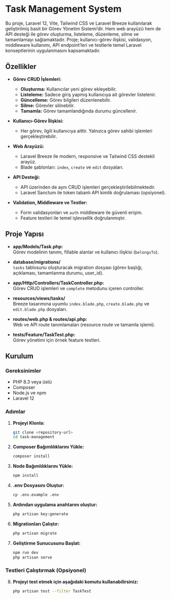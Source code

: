 # Task Management System

Bu proje, Laravel 12, Vite, Tailwind CSS ve Laravel Breeze kullanılarak geliştirilmiş basit bir Görev Yönetim Sistemi’dir. Hem web arayüzü hem de API desteği ile görev oluşturma, listeleme, düzenleme, silme ve tamamlamayı sağlamaktadır. Proje; kullanıcı-görev ilişkisi, validasyon, middleware kullanımı, API endpoint’leri ve testlerle temel Laravel konseptlerinin uygulanmasını kapsamaktadır.

## Özellikler

- **Görev CRUD İşlemleri:**
  - **Oluşturma:** Kullanıcılar yeni görev ekleyebilir.
  - **Listeleme:** Sadece giriş yapmış kullanıcıya ait görevler listelenir.
  - **Güncelleme:** Görev bilgileri düzenlenebilir.
  - **Silme:** Görevler silinebilir.
  - **Tamamla:** Görev tamamlandığında durumu güncellenir.

- **Kullanıcı-Görev İlişkisi:**
  - Her görev, ilgili kullanıcıya aittir. Yalnızca görev sahibi işlemleri gerçekleştirebilir.

- **Web Arayüzü:**
  - Laravel Breeze ile modern, responsive ve Tailwind CSS destekli arayüz.
  - Blade şablonları: `index`, `create` ve `edit` dosyaları.

- **API Desteği:**
  - API üzerinden de aynı CRUD işlemleri gerçekleştirilebilmektedir.
  - Laravel Sanctum ile token tabanlı API kimlik doğrulaması (opsiyonel).

- **Validation, Middleware ve Testler:**
  - Form validasyonları ve `auth` middleware ile güvenli erişim.
  - Feature testleri ile temel işlevsellik doğrulanmıştır.

## Proje Yapısı

- **app/Models/Task.php:**  
  Görev modelinin tanımı, fillable alanlar ve kullanıcı ilişkisi (`belongsTo`).

- **database/migrations/**  
  `tasks` tablosunu oluşturacak migration dosyası (görev başlığı, açıklaması, tamamlanma durumu, user_id).

- **app/Http/Controllers/TaskController.php:**  
  Görev CRUD işlemleri ve `complete` metodunu içeren controller.

- **resources/views/tasks/**  
  Breeze tasarımına uyumlu `index.blade.php`, `create.blade.php` ve `edit.blade.php` dosyaları.

- **routes/web.php & routes/api.php:**  
  Web ve API route tanımlamaları (resource route ve tamamla işlemi).

- **tests/Feature/TaskTest.php:**  
  Görev yönetimi için örnek feature testleri.

## Kurulum

### Gereksinimler

- PHP 8.3 veya üstü
- Composer
- Node.js ve npm
- Laravel 12

### Adımlar

1. **Projeyi Klonla:**

   ```bash
   git clone <repository-url>
   cd task-management
2. **Composer Bağımlılıklarını Yükle:**

   ```bash
   composer install
3. **Node Bağımlılıklarını Yükle:**
   ```bash
   npm install
4. **.env Dosyasını Oluştur:**
   ```bash
   cp .env.example .env
5. **Ardından uygulama anahtarını oluştur:**
   ```bash
   php artisan key:generate
6. **Migrationları Çalıştır:**
   ```bash
   php artisan migrate
7. **Geliştirme Sunucusunu Başlat:**
   ```bash
   npm run dev
   php artisan serve
### Testleri Çalıştırmak (Opsiyonel)
8. **Projeyi test etmek için aşağıdaki komutu kullanabilirsiniz:**
   ```bash
   php artisan test --filter TaskTest
